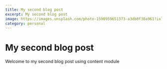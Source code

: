 ```yaml
---
title: My second blog post
excerpt: My second blog post
image: https://images.unsplash.com/photo-1590959651373-a3db0f38a961?ixlib=rb-1.2.1&ixid=eyJhcHBfaWQiOjEyMDd9&auto=format&fit=crop&w=500&q=80
category: personal
---
```


# My second blog post

Welcome to my second blog post using content module
